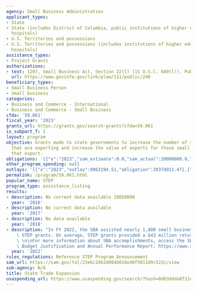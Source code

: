 ```yaml
---
agency: Small Business Administration
applicant_types:
- State
- State (includes District of Columbia, public institutions of higher education and
  hospitals)
- U.S. Territories and possessions
- U.S. Territories and possessions (includes institutions of higher education and
  hospitals)
assistance_types:
- Project Grants
authorizations:
- text: 1207, Small Business Act, Section 22(l) (15 U.S.C. 649(l)). Pub. L. 111, 240.
  url: https://www.govinfo.gov/link/plaw/111/public/240
beneficiary_types:
- Small Business Person
- Small business
categories:
- Business and Commerce - International
- Business and Commerce - Small Business
cfda: '59.061'
fiscal_year: '2023'
grants_url: https://grants.gov/search-grants?cfda=59.061
is_subpart_f: 1
layout: program
objective: Grants made to state governments to increase the number of small businesses
  that are exporting and increase the value of exports for those small businesses
  that export.
obligations: '[{"x":"2023","sam_estimate":0.0,"sam_actual":20000000.0,"usa_spending_actual":18510634.96},{"x":"2024","sam_estimate":0.0,"sam_actual":19500000.0,"usa_spending_actual":17788578.65},{"x":"2025","sam_estimate":0.0,"sam_actual":0.0,"usa_spending_actual":0.0}]'
other_program_spending: null
outlays: '[{"x":"2023","outlay":8063194.51,"obligation":20374911.47},{"x":"2024","outlay":86721.94,"obligation":19686145.0},{"x":"2025","outlay":0.0,"obligation":0.0}]'
permalink: /program/59.061.html
popular_name: STEP
program_type: assistance_listing
results:
- description: No current data available 18850000
  year: '2016'
- description: No current data available
  year: '2017'
- description: No data available
  year: '2018'
- description: "In FY 2022, the SBA assisted nearly 1,800 small businesses through\
    \ STEP grants. On average, STEP grants provided a $43 million return on investment.\
    \ \n\nFor more information about SBA accomplishments, access the SBA Congressional\
    \ Budget Justification and Annual Performance Report: https://www.sba.gov/document/report-congressional-budget-justification-annual-performance-report"
  year: '2022'
rules_regulations: Reference STEP Program Announcement
sam_url: https://sam.gov/fal/23e6c2462d084b018ed0f5011d9c522c/view
sub-agency: N/A
title: State Trade Expansion
usaspending_url: https://www.usaspending.gov/search/?hash=0d63ddda8f21edab11e3fa8b01ca9515
---
```

